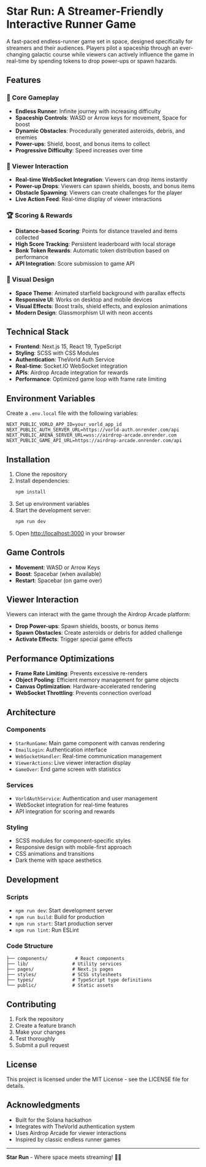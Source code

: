 # Star Run: A Streamer-Friendly Interactive Runner Game

A fast-paced endless-runner game set in space, designed specifically for streamers and their audiences. Players pilot a spaceship through an ever-changing galactic course while viewers can actively influence the game in real-time by spending tokens to drop power-ups or spawn hazards.

## Features

### 🚀 Core Gameplay
- **Endless Runner**: Infinite journey with increasing difficulty
- **Spaceship Controls**: WASD or Arrow keys for movement, Space for boost
- **Dynamic Obstacles**: Procedurally generated asteroids, debris, and enemies
- **Power-ups**: Shield, boost, and bonus items to collect
- **Progressive Difficulty**: Speed increases over time

### 👥 Viewer Interaction
- **Real-time WebSocket Integration**: Viewers can drop items instantly
- **Power-up Drops**: Viewers can spawn shields, boosts, and bonus items
- **Obstacle Spawning**: Viewers can create challenges for the player
- **Live Action Feed**: Real-time display of viewer interactions

### 🏆 Scoring & Rewards
- **Distance-based Scoring**: Points for distance traveled and items collected
- **High Score Tracking**: Persistent leaderboard with local storage
- **Bonk Token Rewards**: Automatic token distribution based on performance
- **API Integration**: Score submission to game API

### 🎨 Visual Design
- **Space Theme**: Animated starfield background with parallax effects
- **Responsive UI**: Works on desktop and mobile devices
- **Visual Effects**: Boost trails, shield effects, and explosion animations
- **Modern Design**: Glassmorphism UI with neon accents

## Technical Stack

- **Frontend**: Next.js 15, React 19, TypeScript
- **Styling**: SCSS with CSS Modules
- **Authentication**: TheVorld Auth Service
- **Real-time**: Socket.IO WebSocket integration
- **APIs**: Airdrop Arcade integration for rewards
- **Performance**: Optimized game loop with frame rate limiting

## Environment Variables

Create a `.env.local` file with the following variables:

```env
NEXT_PUBLIC_VORLD_APP_ID=your_vorld_app_id
NEXT_PUBLIC_AUTH_SERVER_URL=https://vorld-auth.onrender.com/api
NEXT_PUBLIC_ARENA_SERVER_URL=wss://airdrop-arcade.onrender.com
NEXT_PUBLIC_GAME_API_URL=https://airdrop-arcade.onrender.com/api
```

## Installation

1. Clone the repository
2. Install dependencies:
   ```bash
   npm install
   ```
3. Set up environment variables
4. Start the development server:
   ```bash
   npm run dev
   ```
5. Open [http://localhost:3000](http://localhost:3000) in your browser

## Game Controls

- **Movement**: WASD or Arrow Keys
- **Boost**: Spacebar (when available)
- **Restart**: Spacebar (on game over)

## Viewer Interaction

Viewers can interact with the game through the Airdrop Arcade platform:

- **Drop Power-ups**: Spawn shields, boosts, or bonus items
- **Spawn Obstacles**: Create asteroids or debris for added challenge
- **Activate Effects**: Trigger special game effects

## Performance Optimizations

- **Frame Rate Limiting**: Prevents excessive re-renders
- **Object Pooling**: Efficient memory management for game objects
- **Canvas Optimization**: Hardware-accelerated rendering
- **WebSocket Throttling**: Prevents connection overload

## Architecture

### Components
- `StarRunGame`: Main game component with canvas rendering
- `EmailLogin`: Authentication interface
- `WebSocketHandler`: Real-time communication management
- `ViewerActions`: Live viewer interaction display
- `GameOver`: End game screen with statistics

### Services
- `VorldAuthService`: Authentication and user management
- WebSocket integration for real-time features
- API integration for scoring and rewards

### Styling
- SCSS modules for component-specific styles
- Responsive design with mobile-first approach
- CSS animations and transitions
- Dark theme with space aesthetics

## Development

### Scripts
- `npm run dev`: Start development server
- `npm run build`: Build for production
- `npm run start`: Start production server
- `npm run lint`: Run ESLint

### Code Structure
```
├── components/          # React components
├── lib/                # Utility services
├── pages/              # Next.js pages
├── styles/             # SCSS stylesheets
├── types/              # TypeScript type definitions
└── public/             # Static assets
```

## Contributing

1. Fork the repository
2. Create a feature branch
3. Make your changes
4. Test thoroughly
5. Submit a pull request

## License

This project is licensed under the MIT License - see the LICENSE file for details.

## Acknowledgments

- Built for the Solana hackathon
- Integrates with TheVorld authentication system
- Uses Airdrop Arcade for viewer interactions
- Inspired by classic endless runner games

---

**Star Run** - Where space meets streaming! 🚀✨